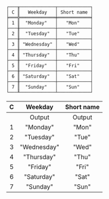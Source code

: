 ```text
┌───╥─────────────┬────────────┐
│ C ║   Weekday   │ Short name │
╞═══╬═════════════╪════════════╡
│ 1 ║  "Monday"   │   "Mon"    │
├───╫─────────────┼────────────┤
│ 2 ║  "Tuesday"  │   "Tue"    │
├───╫─────────────┼────────────┤
│ 3 ║ "Wednesday" │   "Wed"    │
├───╫─────────────┼────────────┤
│ 4 ║ "Thursday"  │   "Thu"    │
├───╫─────────────┼────────────┤
│ 5 ║  "Friday"   │   "Fri"    │
├───╫─────────────┼────────────┤
│ 6 ║ "Saturday"  │   "Sat"    │
├───╫─────────────┼────────────┤
│ 7 ║  "Sunday"   │   "Sun"    │
└───╨─────────────┴────────────┘
```

| C |   Weekday   | Short name |
|:-:|:-----------:|:----------:|
|   |   Output    |   Output   |
| 1 |  "Monday"   |   "Mon"    |
| 2 |  "Tuesday"  |   "Tue"    |
| 3 | "Wednesday" |   "Wed"    |
| 4 | "Thursday"  |   "Thu"    |
| 5 |  "Friday"   |   "Fri"    |
| 6 | "Saturday"  |   "Sat"    |
| 7 |  "Sunday"   |   "Sun"    |
